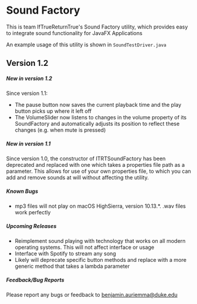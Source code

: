 # Sound Factory
This is team IfTrueReturnTrue's Sound Factory utility, which provides easy to integrate sound functionality for JavaFX Applications

An example usage of this utility is shown in `SoundTestDriver.java`

## Version 1.2

##### New in version 1.2
Since version 1.1:
* The pause button now saves the current playback time and the play button picks up where it left off
* The VolumeSlider now listens to changes in the volume property of its SoundFactory and automatically adjusts its position to reflect these changes (e.g. when mute is pressed)

##### New in version 1.1
Since version 1.0, the constructor of ITRTSoundFactory has been deprecated and replaced with one which takes a properties file path as a parameter.  This allows for use of your own properties file, to which you can add and remove sounds at will without affecting the utility.

##### Known Bugs
* mp3 files will not play on macOS HighSierra, version 10.13.*.  .wav files work perfectly

##### Upcoming Releases
* Reimplement sound playing with technology that works on all modern operating systems.  This will not affect interface or usage
* Interface with Spotify to stream any song
* Likely will deprecate specific button methods and replace with a more generic method that takes a lambda parameter

##### Feedback/Bug Reports
Please report any bugs or feedback to benjamin.auriemma@duke.edu